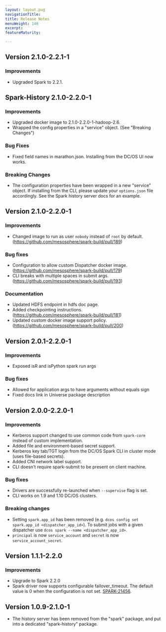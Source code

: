 ```yaml
---
layout: layout.pug
navigationTitle: 
title: Release Notes
menuWeight: 140
excerpt:
featureMaturity:

---
```


## Version 2.1.0-2.2.1-1

### Improvements
- Upgraded Spark to 2.2.1.

## Spark-History 2.1.0-2.2.0-1

### Improvements
- Upgraded docker image to 2.1.0-2.2.0-1-hadoop-2.6.
- Wrapped the config properties in a "service" object. (See "Breaking Changes")

### Bug Fixes
- Fixed field names in marathon.json. Installing from the DC/OS UI now works.

### Breaking Changes
- The configuration properties have been wrapped in a new "service" object.
If installing from the CLI, please update your `options.json` file accordingly.
See the Spark history server docs for an example.

## Version 2.1.0-2.2.0-1

### Improvements
- Changed image to run as user `nobody` instead of `root` by default. (https://github.com/mesosphere/spark-build/pull/189)

### Bug fixes
- Configuration to allow custom Dispatcher docker image. (https://github.com/mesosphere/spark-build/pull/179)
- CLI breaks with multiple spaces in submit args. (https://github.com/mesosphere/spark-build/pull/193)

### Documentation
- Updated HDFS endpoint in hdfs doc page.
- Added checkpointing instructions. (https://github.com/mesosphere/spark-build/pull/181)
- Updated custom docker image support policy. (https://github.com/mesosphere/spark-build/pull/200)

## Version 2.0.1-2.2.0-1

### Improvements
- Exposed isR and isPython spark run args

### Bug fixes
- Allowed for application args to have arguments without equals sign
- Fixed docs link in Universe package description

## Version 2.0.0-2.2.0-1

### Improvements
- Kerberos support changed to use common code from `spark-core` instead of custom implementation.
- Added file and environment-based secret support.
- Kerberos key tab/TGT login from the DC/OS Spark CLI in cluster mode (uses file-based secrets).
- Added CNI network label support.
- CLI doesn't require spark-submit to be present on client machine.

### Bug fixes
- Drivers are successfully re-launched when `--supervise` flag is set.
- CLI works on 1.9 and 1.10 DC/OS clusters.

### Breaking changes
- Setting `spark.app_id` has been removed (e.g. `dcos config set spark.app_id <dispatcher_app_id>`). To submit jobs with a given
dispatcher use `dcos spark --name <dispatcher_app_id>`.
- `principal` is now `service_account` and `secret` is now `service_account_secret`.

## Version 1.1.1-2.2.0

### Improvements
* Upgrade to Spark 2.2.0
* Spark driver now supports configurable failover_timeout. The default value is 0 when the configuration is not set.
[SPARK-21456](https://issues.apache.org/jira/browse/SPARK-21456). 

## Version 1.0.9-2.1.0-1 

- The history server has been removed from the "spark" package, and put into a dedicated "spark-history" package.
